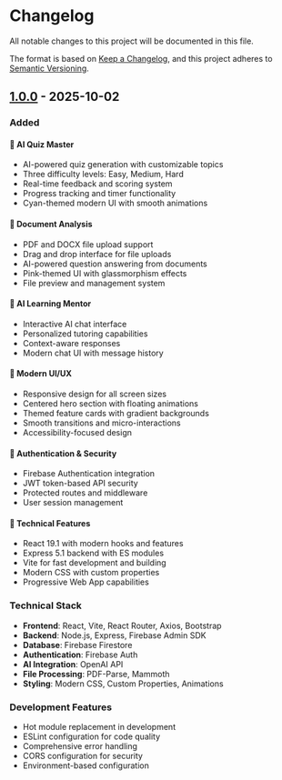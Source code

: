 # Changelog

All notable changes to this project will be documented in this file.

The format is based on [Keep a Changelog](https://keepachangelog.com/en/1.0.0/),
and this project adheres to [Semantic Versioning](https://semver.org/spec/v2.0.0.html).

## [1.0.0] - 2025-10-02

### Added

#### 🧠 AI Quiz Master
- AI-powered quiz generation with customizable topics
- Three difficulty levels: Easy, Medium, Hard
- Real-time feedback and scoring system
- Progress tracking and timer functionality
- Cyan-themed modern UI with smooth animations

#### 📄 Document Analysis
- PDF and DOCX file upload support
- Drag and drop interface for file uploads
- AI-powered question answering from documents
- Pink-themed UI with glassmorphism effects
- File preview and management system

#### 💬 AI Learning Mentor
- Interactive AI chat interface
- Personalized tutoring capabilities
- Context-aware responses
- Modern chat UI with message history

#### 🎨 Modern UI/UX
- Responsive design for all screen sizes
- Centered hero section with floating animations
- Themed feature cards with gradient backgrounds
- Smooth transitions and micro-interactions
- Accessibility-focused design

#### 🔐 Authentication & Security
- Firebase Authentication integration
- JWT token-based API security
- Protected routes and middleware
- User session management

#### 🚀 Technical Features
- React 19.1 with modern hooks and features
- Express 5.1 backend with ES modules
- Vite for fast development and building
- Modern CSS with custom properties
- Progressive Web App capabilities

### Technical Stack
- **Frontend**: React, Vite, React Router, Axios, Bootstrap
- **Backend**: Node.js, Express, Firebase Admin SDK
- **Database**: Firebase Firestore
- **Authentication**: Firebase Auth
- **AI Integration**: OpenAI API
- **File Processing**: PDF-Parse, Mammoth
- **Styling**: Modern CSS, Custom Properties, Animations

### Development Features
- Hot module replacement in development
- ESLint configuration for code quality
- Comprehensive error handling
- CORS configuration for security
- Environment-based configuration

[1.0.0]: https://github.com/yourusername/skillwise/releases/tag/v1.0.0